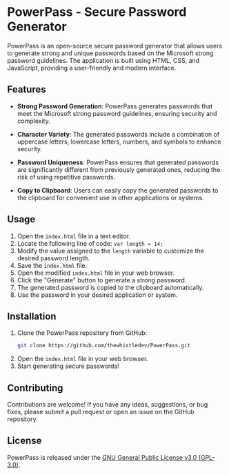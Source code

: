 # PowerPass - Secure Password Generator

PowerPass is an open-source secure password generator that allows users to generate strong and unique passwords based on the Microsoft strong password guidelines. The application is built using HTML, CSS, and JavaScript, providing a user-friendly and modern interface.

## Features

- **Strong Password Generation**: PowerPass generates passwords that meet the Microsoft strong password guidelines, ensuring security and complexity.

- **Character Variety**: The generated passwords include a combination of uppercase letters, lowercase letters, numbers, and symbols to enhance security.

- **Password Uniqueness**: PowerPass ensures that generated passwords are significantly different from previously generated ones, reducing the risk of using repetitive passwords.

- **Copy to Clipboard**: Users can easily copy the generated passwords to the clipboard for convenient use in other applications or systems.

## Usage

1. Open the `index.html` file in a text editor.
2. Locate the following line of code: `var length = 14;`
3. Modify the value assigned to the `length` variable to customize the desired password length.
4. Save the `index.html` file.
5. Open the modified `index.html` file in your web browser.
6. Click the "Generate" button to generate a strong password.
7. The generated password is copied to the clipboard automatically.
8. Use the password in your desired application or system.

## Installation

1. Clone the PowerPass repository from GitHub:
   ```bash
   git clone https://github.com/thewhistledev/PowerPass.git
   ```
2. Open the `index.html` file in your web browser.
3. Start generating secure passwords!

## Contributing

Contributions are welcome! If you have any ideas, suggestions, or bug fixes, please submit a pull request or open an issue on the GitHub repository.

## License

PowerPass is released under the [GNU General Public License v3.0 (GPL-3.0)](LICENSE).
